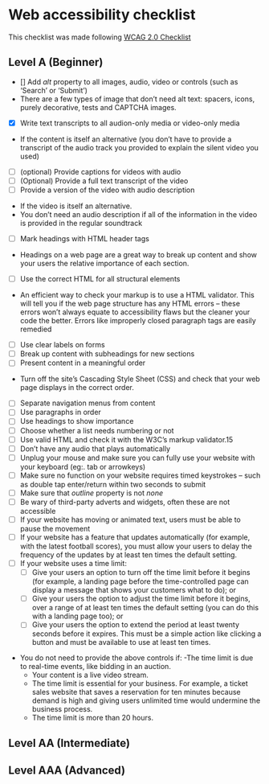 # Web accessibility checklist
This checklist was made following [WCAG 2.0 Checklist](https://www.wuhcag.com/wcag-checklist/)

## Level A (Beginner)
- [] Add *alt* property to all images, audio, video or controls (such as ‘Search’ or ‘Submit’)
- There are a few types of image that don’t need alt text: spacers, icons, purely decorative, tests and CAPTCHA images.

- [x] Write text transcripts to all audion-only media or video-only media
- If the content is itself an alternative (you don’t have to provide a transcript of the audio track you provided to explain the silent video you used)

- [ ] \(optional) Provide captions for videos with audio
- [ ] \(Optional) Provide a full text transcript of the video
- [ ] Provide a version of the video with audio description
- If the video is itself an alternative.
- You don’t need an audio description if all of the information in the video is provided in the regular soundtrack

- [ ] Mark headings with HTML header tags
- Headings on a web page are a great way to break up content and show your users the relative importance of each section. 

- [ ] Use the correct HTML for all structural elements
- An efficient way to check your markup is to use a HTML validator. This will tell you if the web page structure has any HTML errors – these errors won’t always equate to accessibility flaws but the cleaner your code the better. Errors like improperly closed paragraph tags are easily remedied

- [ ] Use clear labels on forms
- [ ] Break up content with subheadings for new sections
- [ ] Present content in a meaningful order
- Turn off the site’s Cascading Style Sheet (CSS) and check that your web page displays in the correct order. 

- [ ] Separate navigation menus from content
- [ ] Use paragraphs in order
- [ ] Use headings to show importance
- [ ] Choose whether a list needs numbering or not
- [ ] Use valid HTML and check it with the W3C’s markup validator.15
- [ ] Don’t have any audio that plays automatically
- [ ] Unplug your mouse and make sure you can fully use your website with your keyboard (eg:. tab or arrowkeys)
- [ ] Make sure no function on your website requires timed keystrokes – such as double tap enter/return within two seconds to submit
- [ ] Make sure that *outline* property is not *none*
- [ ] Be wary of third-party adverts and widgets, often these are not accessible
- [ ] If your website has moving or animated text, users must be able to pause the movement
- [ ] If your website has a feature that updates automatically (for example, with the latest football scores), you must allow your users to delay the frequency of the updates by at least ten times the default setting.
- [ ] If your website uses a time limit:
  - [ ] Give your users an option to turn off the time limit before it begins (for example, a landing page before the time-controlled page can display a message that shows your customers what to do); or
  - [ ] Give your users the option to adjust the time limit before it begins, over a range of at least ten times the default setting (you can do this with a landing page too); or
  - [ ] Give your users the option to extend the period at least twenty seconds before it expires. This must be a simple action like clicking a button and must be available to use at least ten times.
- You do not need to provide the above controls if:
  -The time limit is due to real-time events, like bidding in an auction.
  - Your content is a live video stream.
  - The time limit is essential for your business. For example, a ticket sales website that saves a reservation for ten minutes because demand is high and giving users unlimited time would undermine the business process.
  - The time limit is more than 20 hours.
  
  




## Level AA (Intermediate)


## Level AAA (Advanced)
